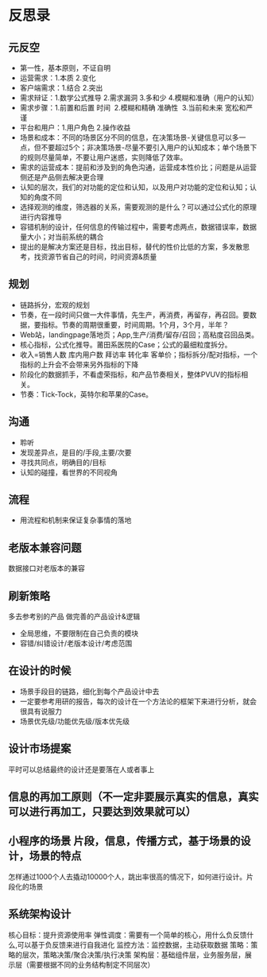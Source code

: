 #  反思录
## 元反空
* 第一性，基本原则，不证自明
* 运营需求：1.本质  2.变化
* 客户端需求：1.结合 2.突出
* 需求辩证：1.数学公式推导 2.需求漏洞 3.多和少 4.模糊和准确（用户的认知）
* 需求步骤：1.前置和后置 时间  2.模糊和精确 准确性  3.当前和未来 宽松和严谨
* 平台和用户：1.用户角色 2.操作收益 
* 场景和成本：不同的场景区分不同的信息，在决策场景-关键信息可以多一点，但不要超过5个；非决策场景-尽量不要引入用户的认知成本；单个场景下的规则尽量简单，不要让用户迷惑，实则降低了效率。
* 需求的运营成本：提前和涉及到的角色沟通，运营成本性价比；问题是从运营侧还是产品侧去解决更合理
* 认知的层次，我们的对功能的定位和认知，以及用户对功能的定位和认知；认知的角度不同
* 选择观测的维度，筛选器的关系，需要观测的是什么？可以通过公式化的原理进行内容推导
* 容错机制的设计，任何信息的传输过程中，需要考虑两点，数据错误率，数据量大小；对当前系统的耦合
* 提出的是解决方案还是目标，找出目标，替代的性价比低的方案，多发散思考，找资源节省自己的时间，时间资源&质量
## 规划
* 链路拆分，宏观的规划
* 节奏，在一段时间只做一大件事情，先生产，再消费，再留存，再召回。要数据，要指标。节奏的周期很重要，时间周期。1个月，3个月，半年？
* Web站，landingpage落地页；App,生产/消费/留存/召回；高粘度召回品类。
* 核心指标，公式化推导。莆田系医院的Case；公式的最细粒度拆分。
* 收入=销售人数 库内用户数 拜访率 转化率 客单价；指标拆分/配对指标，一个指标的上升会不会带来另外指标的下降
* 阶段化的数据抓手，不看虚荣指标，和产品节奏相关，整体PVUV的指标相关。
* 节奏：Tick-Tock，英特尔和苹果的Case。
## 沟通
* 聆听
* 发现差异点，是目的/手段,主要/次要
* 寻找共同点，明确目的/目标
* 认知的碰撞，看世界的不同视角
## 流程
* 用流程和机制来保证复杂事情的落地

## 老版本兼容问题
数据接口对老版本的兼容

## 刷新策略
多去参考别的产品
做完善的产品设计&逻辑

* 全局思维，不要限制在自己负责的模块
* 容错/纠错设计/老版本设计/考虑范围

## 在设计的时候
* 场景手段目的链路，细化到每个产品设计中去
* 一定要参考用研的报告，每次的设计在一个方法论的框架下来进行分析，就会很具有说服力
* 场景优先级/功能优先级/版本优先级

## 设计市场提案
平时可以总结最终的设计还是要落在人或者事上

## 信息的再加工原则（不一定非要展示真实的信息，真实可以进行再加工，只要达到效果就可以）

## 小程序的场景 片段，信息，传播方式，基于场景的设计，场景的特点
怎样通过1000个人去撬动10000个人，跳出率很高的情况下，如何进行设计。片段化的场景

## 系统架构设计
核心目标：提升资源使用率
弹性调度：需要有一个简单的核心，用什么负反馈什么,可以基于负反馈来进行自我进化
监控方法：监控数据，主动获取数据
策略：策略的层次，策略决策/聚合决策/执行决策
架构层：基础组件层，业务服务层，展示层（需要根据不同的业务结构制定不同层次）
